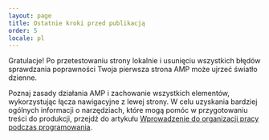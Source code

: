 ```yaml
---
layout: page
title: Ostatnie kroki przed publikacją
order: 5
locale: pl
---
```


Gratulacje! Po przetestowaniu strony lokalnie i usunięciu wszystkich błędów sprawdzania poprawności Twoja pierwsza strona AMP może ujrzeć światło dzienne.

Poznaj zasady działania AMP i zachowanie wszystkich elementów, wykorzystując łącza nawigacyjne z lewej strony. W celu uzyskania bardziej ogólnych informacji o narzędziach, które mogą pomóc w przygotowaniu treści do produkcji, przejdź do artykułu [Wprowadzenie do organizacji pracy podczas programowania](https://developers.google.com/web/tools/setup/).
